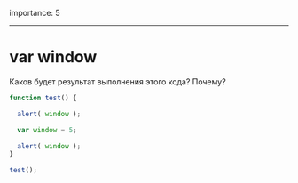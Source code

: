 importance: 5

---

# var window

Каков будет результат выполнения этого кода? Почему?

```js
function test() {

  alert( window );

  var window = 5;

  alert( window );
}

test();
```

